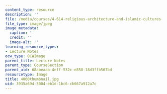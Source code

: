 ```yaml
---
content_type: resource
description: ''
file: /media/courses/4-614-religious-architecture-and-islamic-cultures-fall-2002/3935a6943004eb1d1bc6cb667a912a7c_4060thumbnail.jpg
file_type: image/jpeg
image_metadata:
  caption: ''
  credit: ''
  image-alt: ''
learning_resource_types:
- Lecture Notes
ocw_type: OCWImage
parent_title: Lecture Notes
parent_type: CourseSection
parent_uid: 68abeaab-4eff-532c-e858-18d3ffb567bd
resourcetype: Image
title: 4060thumbnail.jpg
uid: 3935a694-3004-eb1d-1bc6-cb667a912a7c
---
```

